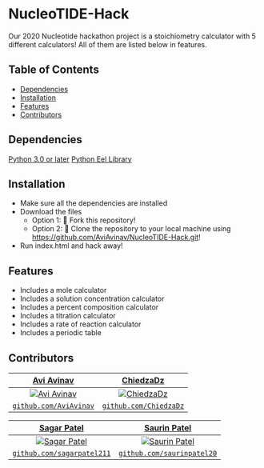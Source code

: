 # NucleoTIDE-Hack
Our 2020 Nucleotide hackathon project is a stoichiometry calculator with 5 different calculators! All of them are listed below in features.

## Table of Contents
* [Dependencies](#dependencies)
* [Installation](#installation)
* [Features](#features)
* [Contributors](#contributors)

## Dependencies
[Python 3.0 or later](https://www.python.org/downloads/)
[Python Eel Library](https://pypi.org/project/Eel/)

## Installation
* Make sure all the dependencies are installed
* Download the files
  * Option 1: 🍴 Fork this repository!
  * Option 2: 🧪 Clone the repository to your local machine using https://github.com/AviAvinav/NucleoTIDE-Hack.git!
* Run index.html and hack away!


## Features
* Includes a mole calculator
* Includes a solution concentration calculator
* Includes a percent composition calculator
* Includes a titration calculator
* Includes a rate of reaction calculator
* Includes a periodic table 

## Contributors
| <a href="https://github.com/AviAvinav" target="_blank">**Avi Avinav**</a> | <a href="https://github.com/ChiedzaDz" target="_blank">**ChiedzaDz**</a> |
| :---: |:---:|
| [![Avi Avinav](https://avatars0.githubusercontent.com/u/54372449?s=200)](https://github.com/AviAvinav)    | [![ChiedzaDz](https://avatars0.githubusercontent.com/u/28731097?s=200&u=4372ac0499f5e1e4513c100a6a4a030a69fffa42&v=4)](https://github.com/ChiedzaDz) |
| <a href="https://github.com/AviAvinav" target="_blank">`github.com/AviAvinav`</a> | <a href="http://github.com/ChiedzaDz" target="_blank">`github.com/ChiedzaDz`</a> |


| <a href="https://github.com/sagarpatel211" target="_blank">**Sagar Patel**</a> | <a href="http://github.com/saurinpatel20" target="_blank">**Saurin Patel**</a> |
| :---: |:---:|
| [![Sagar Patel](https://avatars1.githubusercontent.com/u/34544263?s=200)](https://github.com/sagarpatel211)    | [![Saurin Patel](https://avatars3.githubusercontent.com/u/62221622?s=200)](http://github.com/saurinpatel20) |
| <a href="https://github.com/sagarpatel211" target="_blank">`github.com/sagarpatel211`</a> | <a href="http://github.com/saurinpatel20" target="_blank">`github.com/saurinpatel20`</a> |
